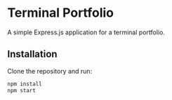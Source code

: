 # Terminal Portfolio

A simple Express.js application for a terminal portfolio.

## Installation

Clone the repository and run:

```bash
npm install
npm start
```
